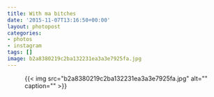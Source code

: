 ```yaml
---
title: With ma bitches
date: '2015-11-07T13:16:50+00:00'
layout: photopost
categories:
- photos
- instagram
tags: []
image: b2a8380219c2ba132231ea3a3e7925fa.jpg
---
```


<figure class="photo photo--square">
  {{< img src="b2a8380219c2ba132231ea3a3e7925fa.jpg" alt="" caption="" >}}

</figure>




